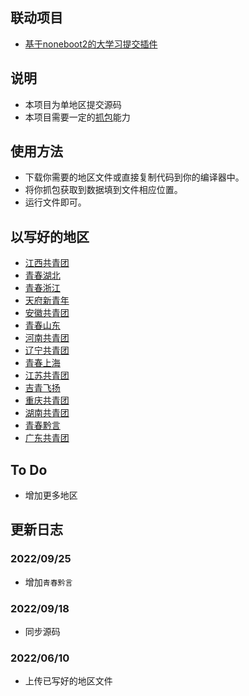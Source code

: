 ## 联动项目
- [基于noneboot2的大学习提交插件](https://github.com/ZM25XC/nonebot_plugin_auto_teenstudy)
## 说明
- 本项目为单地区提交源码
- 本项目需要一定的[抓包](https://hellomango.gitee.io/mangoblog/2021/09/26/other/%E9%9D%92%E5%B9%B4%E5%A4%A7%E5%AD%A6%E4%B9%A0%E6%8A%93%E5%8C%85/)能力
## 使用方法
- 下载你需要的地区文件或直接复制代码到你的编译器中。
- 将你抓包获取到数据填到文件相应位置。
- 运行文件即可。
## 以写好的地区
- [江西共青团](./commit_dxx/dxx_jiangxi.py)
- [青春湖北](./commit_dxx/dxx_hubei.py)
- [青春浙江](./commit_dxx/dxx_zhejiang.py)
- [天府新青年](./commit_dxx/dxx_sichuan.py)
- [安徽共青团](./commit_dxx/dxx_anhui.py)
- [青春山东](./commit_dxx/dxx_shandong.py)
- [河南共青团](./commit_dxx/dxx_henan.py)
- [辽宁共青团](./commit_dxx/dxx_liaoning.py)
- [青春上海](./commit_dxx/dxx_shanghai.py)
- [江苏共青团](./commit_dxx/dxx_jiangsu.py)
- [吉青飞扬](./commit_dxx/dxx_jilin.py)
- [重庆共青团](./commit_dxx/dxx_chongqing.py)
- [湖南共青团](./commit_dxx/dxx_hunan.py)
- [青春黔言](./commit_dxx/dxx_guizhou.py)
- [广东共青团](./poster/README.md)

## To Do
- 增加更多地区
## 更新日志

### 2022/09/25
- 增加`青春黔言`

### 2022/09/18

- 同步源码

### 2022/06/10
- 上传已写好的地区文件